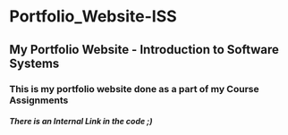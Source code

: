 # Portfolio_Website-ISS
## My Portfolio Website - Introduction to Software Systems
### This is my portfolio website done as a part of my Course Assignments
#### ***There is an Internal Link in the code ;)***
